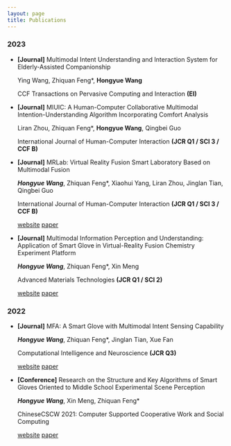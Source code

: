 ```yaml
---
layout: page
title: Publications
---
```

### 2023

- **[Journal]** Multimodal Intent Understanding and Interaction System for Elderly-Assisted Companionship

  Ying Wang, Zhiquan Feng*, **Hongyue Wang**

  CCF Transactions on Pervasive Computing and Interaction **(EI)**



- **[Journal]** MIUIC: A Human-Computer Collaborative Multimodal Intention-Understanding Algorithm Incorporating Comfort Analysis

  Liran Zhou, Zhiquan Feng*, **Hongyue Wang**, Qingbei Guo

  International Journal of Human-Computer Interaction **(JCR Q1 / SCI 3 / CCF B)**


- **[Journal]** MRLab: Virtual Reality Fusion Smart Laboratory Based on Multimodal Fusion

  ***Hongyue Wang***, Zhiquan Feng*, Xiaohui Yang, Liran Zhou, Jinglan Tian, Qingbei Guo

  International Journal of Human-Computer Interaction **(JCR Q1 / SCI 3 / CCF B)**

  [website](https://www.tandfonline.com/doi/abs/10.1080/10447318.2023.2227823)    <a href="/assets/img/MRLab Virtual Reality Fusion Smart Laboratory Based on Multimodal Fusion.pdf" >paper</a>

- **[Journal]** Multimodal Information Perception and Understanding: Application of Smart Glove in Virtual-Reality Fusion Chemistry Experiment Platform

  ***Hongyue Wang***, Zhiquan Feng*, Xin Meng

  Advanced Materials Technologies **(JCR Q1 / SCI 2)**

  [website](https://onlinelibrary.wiley.com/doi/abs/10.1002/admt.202200549)    <a href="/assets/img/Multimodal Information Perception and Understanding：Application of Smart Glove in Virtual-Reality Fusion Chemistry Experiment Platform.pdf" >paper</a>

### 2022


- **[Journal]** MFA: A Smart Glove with Multimodal Intent Sensing Capability

  ***Hongyue Wang***, Zhiquan Feng*, Jinglan Tian, Xue Fan

  Computational Intelligence and Neuroscience **(JCR Q3)**

  [website](https://www.hindawi.com/journals/cin/2022/3545850/)    <a href="/assets/img/MFA：A Smart Glove with Multimodal Intent Sensing Capability.pdf" >paper</a>


- **[Conference]** Research on the Structure and Key Algorithms of Smart Gloves Oriented to Middle School Experimental Scene Perception

  ***Hongyue Wang***, Xin Meng, Zhiquan Feng*

  ChineseCSCW 2021: Computer Supported Cooperative Work and Social Computing

  [website](https://link.springer.com/chapter/10.1007/978-981-19-4546-5_32)    <a href="/assets/img/Research on the Structure and Key Algorithms of Smart Gloves Oriented to Middle School Experimental Scene Perception.pdf" >paper</a>


